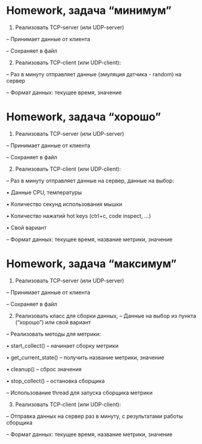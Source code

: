 # Homework, задача “минимум”


1. Реализовать TCP-server (или UDP-server)

– Принимает данные от клиента

– Сохраняет в файл


2. Реализовать TCP-client (или UDP-client):

– Раз в минуту отправляет данные (эмуляция датчика - random) на сервер

– Формат данных: текущее время, значение


# Homework, задача “хорошо”

1. Реализовать TCP-server (или UDP-server)

– Принимает данные от клиента

– Сохраняет в файл


2. Реализовать TCP-client (или UDP-client):

– Раз в минуту отправляет данные на сервер, данные на выбор:

 • Данные CPU, температуры

 • Количество секунд использования мышки

 • Количество нажатий hot keys (ctrl+c, code inspect, ...)

 • Свой вариант

 – Формат данных: текущее время, название метрики, значение


# Homework, задача “максимум”

1. Реализовать TCP-server (или UDP-server)

– Принимает данные от клиента

– Сохраняет в файл


2. Реализовать класс для сборки данных,
– Данные на выбор из пункта (“хорошо”) или свой вариант

– Реализовать методы для метрики:

• start_collect() – начинает сборку метрики

• get_current_state() – получить название метрики, значение

• cleanup() – сброс значения

• stop_collect() – остановка сборщика

– Использование thread для запуска сборщика метрики


3. Реализовать TCP-client (или UDP-client):

– Отправка данных на сервер раз в минуту, с результатами работы сборщика

– Формат данных: текущее время, название метрики, значение
